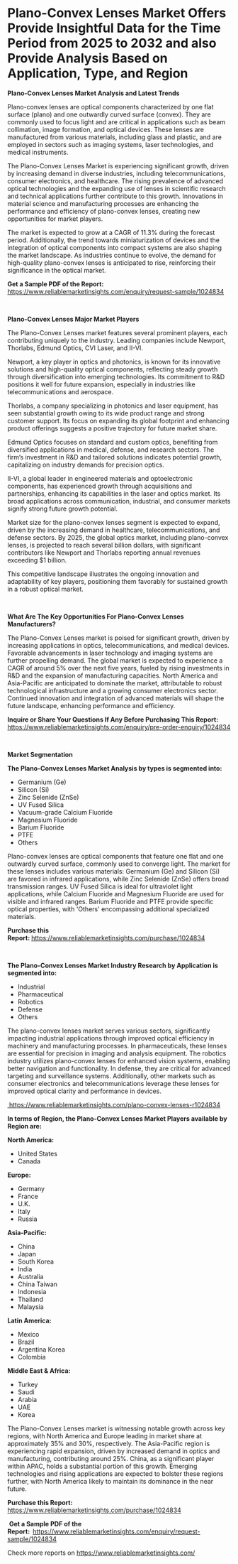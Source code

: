 <p><h1>Plano-Convex Lenses Market Offers Provide Insightful Data for the Time Period from 2025 to 2032 and also Provide Analysis Based on Application, Type, and Region</h1></p><p><strong>Plano-Convex Lenses Market Analysis and Latest Trends</strong></p>
<p><p>Plano-convex lenses are optical components characterized by one flat surface (plano) and one outwardly curved surface (convex). They are commonly used to focus light and are critical in applications such as beam collimation, image formation, and optical devices. These lenses are manufactured from various materials, including glass and plastic, and are employed in sectors such as imaging systems, laser technologies, and medical instruments.</p><p>The Plano-Convex Lenses Market is experiencing significant growth, driven by increasing demand in diverse industries, including telecommunications, consumer electronics, and healthcare. The rising prevalence of advanced optical technologies and the expanding use of lenses in scientific research and technical applications further contribute to this growth. Innovations in material science and manufacturing processes are enhancing the performance and efficiency of plano-convex lenses, creating new opportunities for market players.</p><p>The market is expected to grow at a CAGR of 11.3% during the forecast period. Additionally, the trend towards miniaturization of devices and the integration of optical components into compact systems are also shaping the market landscape. As industries continue to evolve, the demand for high-quality plano-convex lenses is anticipated to rise, reinforcing their significance in the optical market.</p></p>
<p><strong>Get a Sample PDF of the Report:&nbsp;</strong> <a href="https://www.reliablemarketinsights.com/enquiry/request-sample/1024834?utm_campaign=2984&utm_medium=2&utm_source=Github&utm_content=ia&utm_term=05042025&utm_id=plano-convex-lenses">https://www.reliablemarketinsights.com/enquiry/request-sample/1024834</a></p>
<p>&nbsp;</p>
<p><strong>Plano-Convex Lenses Major Market Players</strong></p>
<p><p>The Plano-Convex Lenses market features several prominent players, each contributing uniquely to the industry. Leading companies include Newport, Thorlabs, Edmund Optics, CVI Laser, and II-VI.</p><p>Newport, a key player in optics and photonics, is known for its innovative solutions and high-quality optical components, reflecting steady growth through diversification into emerging technologies. Its commitment to R&D positions it well for future expansion, especially in industries like telecommunications and aerospace.</p><p>Thorlabs, a company specializing in photonics and laser equipment, has seen substantial growth owing to its wide product range and strong customer support. Its focus on expanding its global footprint and enhancing product offerings suggests a positive trajectory for future market share.</p><p>Edmund Optics focuses on standard and custom optics, benefiting from diversified applications in medical, defense, and research sectors. The firm’s investment in R&D and tailored solutions indicates potential growth, capitalizing on industry demands for precision optics.</p><p>II-VI, a global leader in engineered materials and optoelectronic components, has experienced growth through acquisitions and partnerships, enhancing its capabilities in the laser and optics market. Its broad applications across communication, industrial, and consumer markets signify strong future growth potential.</p><p>Market size for the plano-convex lenses segment is expected to expand, driven by the increasing demand in healthcare, telecommunications, and defense sectors. By 2025, the global optics market, including plano-convex lenses, is projected to reach several billion dollars, with significant contributors like Newport and Thorlabs reporting annual revenues exceeding $1 billion. </p><p>This competitive landscape illustrates the ongoing innovation and adaptability of key players, positioning them favorably for sustained growth in a robust optical market.</p></p>
<p>&nbsp;</p>
<p><strong>What Are The Key Opportunities For Plano-Convex Lenses Manufacturers?</strong></p>
<p><p>The Plano-Convex Lenses market is poised for significant growth, driven by increasing applications in optics, telecommunications, and medical devices. Favorable advancements in laser technology and imaging systems are further propelling demand. The global market is expected to experience a CAGR of around 5% over the next five years, fueled by rising investments in R&D and the expansion of manufacturing capacities. North America and Asia-Pacific are anticipated to dominate the market, attributable to robust technological infrastructure and a growing consumer electronics sector. Continued innovation and integration of advanced materials will shape the future landscape, enhancing performance and efficiency.</p></p>
<p><strong>Inquire or Share Your Questions If Any Before Purchasing This Report:</strong> <a href="https://www.reliablemarketinsights.com/enquiry/pre-order-enquiry/1024834?utm_campaign=2984&utm_medium=2&utm_source=Github&utm_content=ia&utm_term=05042025&utm_id=plano-convex-lenses">https://www.reliablemarketinsights.com/enquiry/pre-order-enquiry/1024834</a></p>
<p>&nbsp;</p>
<p><strong>Market Segmentation</strong></p>
<p><strong>The Plano-Convex Lenses Market Analysis by types is segmented into:</strong></p>
<p><ul><li>Germanium (Ge)</li><li>Silicon (Si)</li><li>Zinc Selenide (ZnSe)</li><li>UV Fused Silica</li><li>Vacuum-grade Calcium Fluoride</li><li>Magnesium Fluoride</li><li>Barium Fluoride</li><li>PTFE</li><li>Others</li></ul></p>
<p><p>Plano-convex lenses are optical components that feature one flat and one outwardly curved surface, commonly used to converge light. The market for these lenses includes various materials: Germanium (Ge) and Silicon (Si) are favored in infrared applications, while Zinc Selenide (ZnSe) offers broad transmission ranges. UV Fused Silica is ideal for ultraviolet light applications, while Calcium Fluoride and Magnesium Fluoride are used for visible and infrared ranges. Barium Fluoride and PTFE provide specific optical properties, with 'Others' encompassing additional specialized materials.</p></p>
<p><strong>Purchase this Report:&nbsp;</strong><a href="https://www.reliablemarketinsights.com/purchase/1024834?utm_campaign=2984&utm_medium=2&utm_source=Github&utm_content=ia&utm_term=05042025&utm_id=plano-convex-lenses">https://www.reliablemarketinsights.com/purchase/1024834</a></p>
<p>&nbsp;</p>
<p><strong>The Plano-Convex Lenses Market Industry Research by Application is segmented into:</strong></p>
<p><ul><li>Industrial</li><li>Pharmaceutical</li><li>Robotics</li><li>Defense</li><li>Others</li></ul></p>
<p><p>The plano-convex lenses market serves various sectors, significantly impacting industrial applications through improved optical efficiency in machinery and manufacturing processes. In pharmaceuticals, these lenses are essential for precision in imaging and analysis equipment. The robotics industry utilizes plano-convex lenses for enhanced vision systems, enabling better navigation and functionality. In defense, they are critical for advanced targeting and surveillance systems. Additionally, other markets such as consumer electronics and telecommunications leverage these lenses for improved optical clarity and performance in devices.</p></p>
<p><a href="https://www.reliablemarketinsights.com/plano-convex-lenses-r1024834?utm_campaign=2984&utm_medium=2&utm_source=Github&utm_content=ia&utm_term=05042025&utm_id=plano-convex-lenses">&nbsp;https://www.reliablemarketinsights.com/plano-convex-lenses-r1024834</a></p>
<p><strong>In terms of Region, the Plano-Convex Lenses Market Players available by Region are:</strong></p>
<p>
    <p> <strong> North America: </strong>
        <ul>
            <li>United States</li>
            <li>Canada</li>
        </ul>
        </p> 
    <p> <strong> Europe: </strong>
        <ul>
            <li>Germany</li>
            <li>France</li>
            <li>U.K.</li>
            <li>Italy</li>
            <li>Russia</li>
        </ul>
        </p> 
    <p> <strong> Asia-Pacific: </strong>
        <ul>
            <li>China</li>
            <li>Japan</li>
            <li>South Korea</li>
            <li>India</li>
            <li>Australia</li>
            <li>China Taiwan</li>
            <li>Indonesia</li>
            <li>Thailand</li>
            <li>Malaysia</li>
        </ul>
        </p> 
    <p> <strong> Latin America: </strong>
        <ul>
            <li>Mexico</li>
            <li>Brazil</li>
            <li>Argentina Korea</li>
            <li>Colombia</li>
        </ul>
        </p> 
    <p> <strong> Middle East & Africa: </strong>
        <ul>
            <li>Turkey</li>
            <li>Saudi</li>
            <li>Arabia</li>
            <li>UAE</li>
            <li>Korea</li>
        </ul>
    </p>
    </p>
<p><p>The Plano-Convex Lenses market is witnessing notable growth across key regions, with North America and Europe leading in market share at approximately 35% and 30%, respectively. The Asia-Pacific region is experiencing rapid expansion, driven by increased demand in optics and manufacturing, contributing around 25%. China, as a significant player within APAC, holds a substantial portion of this growth. Emerging technologies and rising applications are expected to bolster these regions further, with North America likely to maintain its dominance in the near future.</p></p>
<p><strong>Purchase this Report: </strong><a href="https://www.reliablemarketinsights.com/purchase/1024834?utm_campaign=2984&utm_medium=2&utm_source=Github&utm_content=ia&utm_term=05042025&utm_id=plano-convex-lenses">https://www.reliablemarketinsights.com/purchase/1024834</a></p>
<p>&nbsp;<strong>Get a Sample PDF of the Report:&nbsp;&nbsp;</strong><a href="https://www.reliablemarketinsights.com/enquiry/request-sample/1024834?utm_campaign=2984&utm_medium=2&utm_source=Github&utm_content=ia&utm_term=05042025&utm_id=plano-convex-lenses">https://www.reliablemarketinsights.com/enquiry/request-sample/1024834</a></p>
<p><strong></strong></p>
<p>Check more reports on <a href="https://www.reliablemarketinsights.com/?utm_campaign=2984&utm_medium=2&utm_source=Github&utm_content=ia&utm_term=05042025&utm_id=plano-convex-lenses">https://www.reliablemarketinsights.com/</a></p>